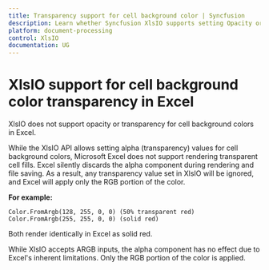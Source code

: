 ```yaml
---
title: Transparency support for cell background color | Syncfusion
description: Learn whether Syncfusion XlsIO supports setting Opacity or transparency for cell background colors in Excel.
platform: document-processing
control: XlsIO
documentation: UG
---
```


# XlsIO support for cell background color transparency in Excel    

XlsIO does not support opacity or transparency for cell background colors in Excel.

While the XlsIO API allows setting alpha (transparency) values for cell background colors, Microsoft Excel does not support rendering transparent cell fills. Excel silently discards the alpha component during rendering and file saving. As a result, any transparency value set in XlsIO will be ignored, and Excel will apply only the RGB portion of the color. 

**For example:**
~~~
Color.FromArgb(128, 255, 0, 0) (50% transparent red)
Color.FromArgb(255, 255, 0, 0) (solid red)
~~~

Both render identically in Excel as solid red.

While XlsIO accepts ARGB inputs, the alpha component has no effect due to Excel's inherent limitations. Only the RGB portion of the color is applied.